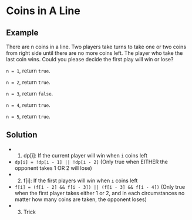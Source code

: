 # Coins in A Line
## Example
There are n coins in a line. Two players take turns to take one or two coins from right side until there are no more coins left. The player who take the last coin wins.
Could you please decide the first play will win or lose?

`n = 1`, return `true`.

`n = 2`, return `true`.

`n = 3`, return `false`.

`n = 4`, return `true`.

`n = 5`, return `true`.


## Solution
- 1) dp[i]: If the current player will win when `i` coins left
 - `dp[i] = !dp[i - 1] || !dp[i - 2]` (Only true when EITHER the opponent takes 1 OR 2 will lose)
- 2) f[i]: If the first players will win when `i` coins left
 - `f[i] = (f[i - 2] && f[i - 3]) || (f[i - 3] && f[i - 4])` (Only true when the first player takes either 1 or 2, and in each circumstances no matter 
 how many coins are taken, the opponent loses)
- 3) Trick
